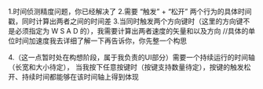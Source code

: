 1.时间侦测精度问题，你已经解决了
2.需要 “触发” + “松开” 两个行为的具体时间戳，同时计算出两者之间的时间差
3.当同时触发两个方向键时（这里的方向键不是必须指定为 W S A D 的），我需要计算出两者速度的矢量和以及方向
//具体的单位时间加速度我去详细了解一下再告诉你，你先整一个构思

4.（这一点暂时处在构想阶段，属于我负责的UI部分）需要一个持续运行的时间轴（长宽和大小待定），
当我按下任意按键时（按键支持数量待定），按键的触发松开、持续时间都能够在该时间轴上得到体现
